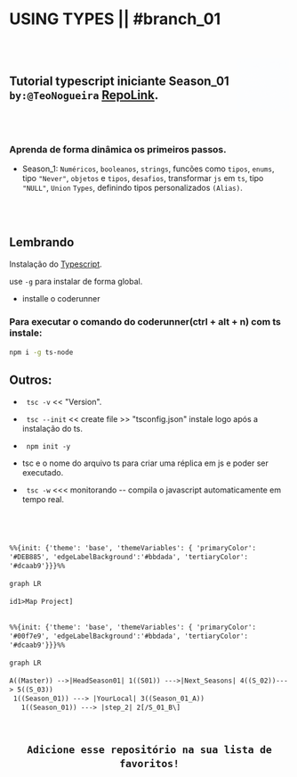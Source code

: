 #  USING TYPES || #branch_01
<br/><br/>
<img src="https://github.com/TeoNogueira/TypeScript-2022/blob/season_01/assets/gifs/ts_anima.gif" title="Using types - Typescript 2022" align="right" width="95" height="95">


## Tutorial typescript iniciante Season_01 `by:@TeoNogueira` [RepoLink].
<br/><br/>
### Aprenda de forma dinâmica os primeiros passos.

*  Season_1:  `Numéricos`, `booleanos`, `strings`, funcões como `tipos`, `enums`, tipo `"Never"`, `objetos` e `tipos`, `desafios`, transformar `js` em `ts`, tipo `"NULL"`, `Union` `Types`, definindo tipos personalizados `(Alias)`.

<br/><br/>

## Lembrando

Instalação do [Typescript].

use `-g` para instalar de forma global.

* installe o coderunner

### Para executar o comando do coderunner(ctrl + alt + n) com ts instale:
 ```sh 
 npm i -g ts-node 
```


## Outros:

* ``` tsc -v``` << "Version".

* ``` tsc --init``` << create file >> "tsconfig.json" instale logo após a instalação do ts.

* ``` npm init -y```

* tsc e o nome do arquivo ts para criar uma réplica em js e poder ser executado.

* ``` tsc -w``` <<< monitorando -- compila o javascript automaticamente em tempo real.
#
<br/>


```mermaid
%%{init: {'theme': 'base', 'themeVariables': { 'primaryColor': '#DEB885', 'edgeLabelBackground':'#bbdada', 'tertiaryColor': '#dcaab9'}}}%%

graph LR

id1>Map Project]

```




```mermaid

%%{init: {'theme': 'base', 'themeVariables': { 'primaryColor': '#00f7e9', 'edgeLabelBackground':'#bbdada', 'tertiaryColor': '#dcaab9'}}}%%

graph LR

A((Master)) -->|HeadSeason01| 1((S01)) --->|Next_Seasons| 4((S_02))---> 5((S_03))
 1((Season_01)) ---> |YourLocal| 3((Season_01_A))
   1((Season_01)) ---> |step_2| 2[/S_01_B\]


```
#

[RepoLink]: https://github.com/TeoNogueira/TypeScript-2022
[Typescript]: https://www.npmjs.com/package/typescript
[Teonogueira]: https://github.com/postcss/sugarss
[Package Control]: https://packagecontrol.io/

## <div align="center">`Adicione esse repositório na sua lista de favoritos!`</div>
